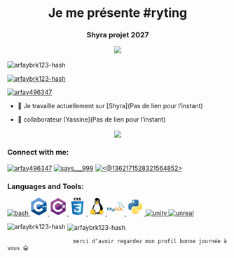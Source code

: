 <h1 align="center">Je me présente #ryting</h1>
<h3 align="center">Shyra projet 2027</h3>
<!-- Intro -->
<p style="margin: 15px;" align="center">
       <img src="https://readme-typing-svg.herokuapp.com?duration=2000&color=ffffffcenter=true&vCenter=true&lines=Developpeur+Yasines+ryting;+Termux+Python">
<p align="left"> <img src="https://komarev.com/ghpvc/?username=arfaybrk123-hash&label=Profile%20views&color=0e75b6&style=flat" alt="arfaybrk123-hash" /> </p>

<p align="left"> <a href="https://github.com/ryo-ma/github-profile-trophy"><img src="https://github-profile-trophy.vercel.app/?username=arfaybrk123-hash" alt="arfaybrk123-hash" /></a> </p>

<p align="left"> <a href="https://twitter.com/arfay496347" target="blank"><img src="https://img.shields.io/twitter/follow/arfay496347?logo=twitter&style=for-the-badge" alt="arfay496347" /></a> </p>

- 🔧 Je travaille actuellement sur [Shyra](Pas de lien pour l’instant)

- 🤝 collaborateur [Yassine](Pas de lien pour l’instant)
<p align="center">
    <img align="center" src="https://media.giphy.com/media/z5iCvo1oCbqt7ukMQs/giphy.gif">
</p>

<h3 align="left">Connect with me:</h3>
<p align="left">
<a href="https://twitter.com/arfay496347" target="blank"><img align="center" src="https://raw.githubusercontent.com/rahuldkjain/github-profile-readme-generator/master/src/images/icons/Social/twitter.svg" alt="arfay496347" height="30" width="40" /></a>
<a href="https://instagram.com/says___999" target="blank"><img align="center" src="https://raw.githubusercontent.com/rahuldkjain/github-profile-readme-generator/master/src/images/icons/Social/instagram.svg" alt="says___999" height="30" width="40" /></a>
<a href="https://discord.gg/<@1362171528321564852>" target="blank"><img align="center" src="https://raw.githubusercontent.com/rahuldkjain/github-profile-readme-generator/master/src/images/icons/Social/discord.svg" alt="<@1362171528321564852>" height="30" width="40" /></a>
</p>

<h3 align="left">Languages and Tools:</h3>
<p align="left"> <a href="https://www.gnu.org/software/bash/" target="_blank" rel="noreferrer"> <img src="https://www.vectorlogo.zone/logos/gnu_bash/gnu_bash-icon.svg" alt="bash" width="40" height="40"/> </a> <a href="https://www.w3schools.com/cpp/" target="_blank" rel="noreferrer"> <img src="https://raw.githubusercontent.com/devicons/devicon/master/icons/cplusplus/cplusplus-original.svg" alt="cplusplus" width="40" height="40"/> </a> <a href="https://www.w3schools.com/cs/" target="_blank" rel="noreferrer"> <img src="https://raw.githubusercontent.com/devicons/devicon/master/icons/csharp/csharp-original.svg" alt="csharp" width="40" height="40"/> </a> <a href="https://www.w3schools.com/css/" target="_blank" rel="noreferrer"> <img src="https://raw.githubusercontent.com/devicons/devicon/master/icons/css3/css3-original-wordmark.svg" alt="css3" width="40" height="40"/> </a> <a href="https://www.linux.org/" target="_blank" rel="noreferrer"> <img src="https://raw.githubusercontent.com/devicons/devicon/master/icons/linux/linux-original.svg" alt="linux" width="40" height="40"/> </a> <a href="https://www.mysql.com/" target="_blank" rel="noreferrer"> <img src="https://raw.githubusercontent.com/devicons/devicon/master/icons/mysql/mysql-original-wordmark.svg" alt="mysql" width="40" height="40"/> </a> <a href="https://www.python.org" target="_blank" rel="noreferrer"> <img src="https://raw.githubusercontent.com/devicons/devicon/master/icons/python/python-original.svg" alt="python" width="40" height="40"/> </a> <a href="https://unity.com/" target="_blank" rel="noreferrer"> <img src="https://www.vectorlogo.zone/logos/unity3d/unity3d-icon.svg" alt="unity" width="40" height="40"/> </a> <a href="https://unrealengine.com/" target="_blank" rel="noreferrer"> <img src="https://raw.githubusercontent.com/kenangundogan/fontisto/036b7eca71aab1bef8e6a0518f7329f13ed62f6b/icons/svg/brand/unreal-engine.svg" alt="unreal" width="40" height="40"/> </a> </p>

<p><img align="left" src="https://github-readme-stats.vercel.app/api/top-langs?username=arfaybrk123-hash&show_icons=true&locale=en&layout=compact" alt="arfaybrk123-hash" /></p>

<p>&nbsp;<img align="center" src="https://github-readme-stats.vercel.app/api?username=arfaybrk123-hash&show_icons=true&locale=en" alt="arfaybrk123-hash" /></p>



                         merci d’avoir regardez mon profil bonne journée à vous 😀

